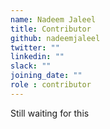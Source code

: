 ```yaml
---
name: Nadeem Jaleel
title: Contributor
github: nadeemjaleel
twitter: ""
linkedin: ""
slack: ""
joining_date: ""
role : contributor
---
```


Still waiting for this
